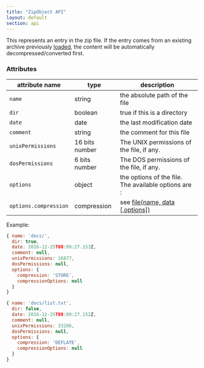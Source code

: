 ```yaml
---
title: "ZipObject API"
layout: default
section: api
---
```


This represents an entry in the zip file. If the entry comes from an existing
archive previously [loaded]({{site.baseurl}}/documentation/api_jszip/load_async.html), the content
will be automatically decompressed/converted first.

### Attributes

attribute name              | type        | description
----------------------------|-------------|-------------
`name`                      | string      | the absolute path of the file
`dir`                       | boolean     | true if this is a directory
`date`                      | date        | the last modification date
`comment`                   | string      | the comment for this file
`unixPermissions`           | 16 bits number | The UNIX permissions of the file, if any.
`dosPermissions`            | 6 bits number  | The DOS permissions of the file, if any.
`options`                   | object      | the options of the file. The available options are :
`options.compression`       | compression | see [file(name, data [,options])]({{site.baseurl}}/documentation/api_jszip/file_data.html)

Example:

```js
{ name: 'docs/',
  dir: true,
  date: 2016-12-25T08:09:27.153Z,
  comment: null,
  unixPermissions: 16877,
  dosPermissions: null,
  options: {
    compression: 'STORE',
    compressionOptions: null
  }
}
```

```js
{ name: 'docs/list.txt',
  dir: false,
  date: 2016-12-25T08:09:27.152Z,
  comment: null,
  unixPermissions: 33206,
  dosPermissions: null,
  options: {
    compression: 'DEFLATE',
    compressionOptions: null
  }
}
```

